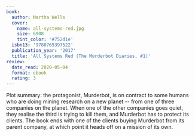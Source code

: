 ```yaml
---
book:
  author: Martha Wells
  cover:
    name: all-systems-red.jpg
    size: 6908
    tint_color: '#752d1e'
  isbn13: '9780765397522'
  publication_year: '2017'
  title: 'All Systems Red (The Murderbot Diaries, #1)'
review:
  date_read: 2020-05-04
  format: ebook
  rating: 3
---
```


Plot summary: the protagonist, Murderbot, is on contract to some humans who are doing mining research on a new planet -- from one of three companies on the planet.
When one of the other companies goes quiet, they realise the third is trying to kill them, and Murderbot has to protect its clients.
The book ends with one of the clients buying Murderbot from its parent company, at which point it heads off on a mission of its own.